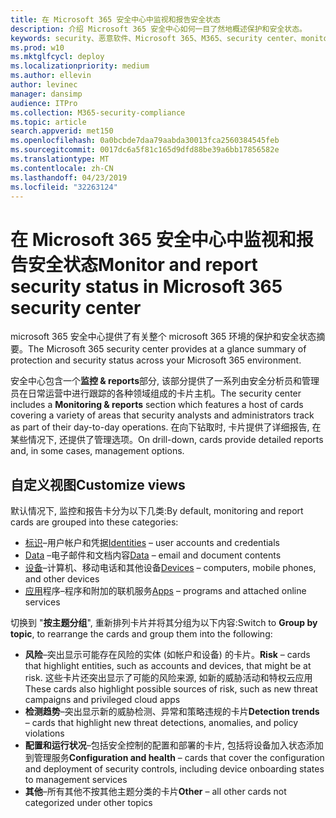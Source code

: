 ```yaml
---
title: 在 Microsoft 365 安全中心中监视和报告安全状态
description: 介绍 Microsoft 365 安全中心如何一目了然地概述保护和安全状态。
keywords: security、恶意软件、Microsoft 365、M365、security center、monitor、report、status
ms.prod: w10
ms.mktglfcycl: deploy
ms.localizationpriority: medium
ms.author: ellevin
author: levinec
manager: dansimp
audience: ITPro
ms.collection: M365-security-compliance
ms.topic: article
search.appverid: met150
ms.openlocfilehash: 0a0bcbde7daa79aabda30013fca2560384545feb
ms.sourcegitcommit: 0017dc6a5f81c165d9dfd88be39a6bb17856582e
ms.translationtype: MT
ms.contentlocale: zh-CN
ms.lasthandoff: 04/23/2019
ms.locfileid: "32263124"
---
```

# <a name="monitor-and-report-security-status-in-microsoft-365-security-center"></a><span data-ttu-id="039e3-104">在 Microsoft 365 安全中心中监视和报告安全状态</span><span class="sxs-lookup"><span data-stu-id="039e3-104">Monitor and report security status in Microsoft 365 security center</span></span>

<span data-ttu-id="039e3-105">microsoft 365 安全中心提供了有关整个 microsoft 365 环境的保护和安全状态摘要。</span><span class="sxs-lookup"><span data-stu-id="039e3-105">The Microsoft 365 security center provides at a glance summary of protection and security status across your Microsoft 365 environment.</span></span>

<span data-ttu-id="039e3-106">安全中心包含一个**监控 & reports**部分, 该部分提供了一系列由安全分析员和管理员在日常运营中进行跟踪的各种领域组成的卡片主机。</span><span class="sxs-lookup"><span data-stu-id="039e3-106">The security center includes a **Monitoring & reports** section which features a host of cards covering a variety of areas that security analysts and administrators track as part of their day-to-day operations.</span></span> <span data-ttu-id="039e3-107">在向下钻取时, 卡片提供了详细报告, 在某些情况下, 还提供了管理选项。</span><span class="sxs-lookup"><span data-stu-id="039e3-107">On drill-down, cards provide detailed reports and, in some cases, management options.</span></span>

## <a name="customize-views"></a><span data-ttu-id="039e3-108">自定义视图</span><span class="sxs-lookup"><span data-stu-id="039e3-108">Customize views</span></span>

<span data-ttu-id="039e3-109">默认情况下, 监控和报告卡分为以下几类:</span><span class="sxs-lookup"><span data-stu-id="039e3-109">By default, monitoring and report cards are grouped into these categories:</span></span>
  
* <span data-ttu-id="039e3-110">[标识](monitor-and-report-identities.md)–用户帐户和凭据</span><span class="sxs-lookup"><span data-stu-id="039e3-110">[Identities](monitor-and-report-identities.md) – user accounts and credentials</span></span>
* <span data-ttu-id="039e3-111">[Data](monitor-data.md) –电子邮件和文档内容</span><span class="sxs-lookup"><span data-stu-id="039e3-111">[Data](monitor-data.md) – email and document contents</span></span>
* <span data-ttu-id="039e3-112">[设备](monitor-devices.md)–计算机、移动电话和其他设备</span><span class="sxs-lookup"><span data-stu-id="039e3-112">[Devices](monitor-devices.md) – computers, mobile phones, and other devices</span></span>
* <span data-ttu-id="039e3-113">[应用](monitor-apps.md)程序–程序和附加的联机服务</span><span class="sxs-lookup"><span data-stu-id="039e3-113">[Apps](monitor-apps.md) – programs and attached online services</span></span>

<span data-ttu-id="039e3-114">切换到 "**按主题分组**", 重新排列卡片并将其分组为以下内容:</span><span class="sxs-lookup"><span data-stu-id="039e3-114">Switch to **Group by topic**, to rearrange the cards and group them into the following:</span></span>

* <span data-ttu-id="039e3-115">**风险**–突出显示可能存在风险的实体 (如帐户和设备) 的卡片。</span><span class="sxs-lookup"><span data-stu-id="039e3-115">**Risk** – cards that highlight entities, such as accounts and devices, that might be at risk.</span></span> <span data-ttu-id="039e3-116">这些卡片还突出显示了可能的风险来源, 如新的威胁活动和特权云应用</span><span class="sxs-lookup"><span data-stu-id="039e3-116">These cards also highlight possible sources of risk, such as new threat campaigns and privileged cloud apps</span></span>  
* <span data-ttu-id="039e3-117">**检测趋势**–突出显示新的威胁检测、异常和策略违规的卡片</span><span class="sxs-lookup"><span data-stu-id="039e3-117">**Detection trends** – cards that highlight new threat detections, anomalies, and policy violations</span></span>
* <span data-ttu-id="039e3-118">**配置和运行状况**–包括安全控制的配置和部署的卡片, 包括将设备加入状态添加到管理服务</span><span class="sxs-lookup"><span data-stu-id="039e3-118">**Configuration and health** – cards that cover the configuration and deployment of security controls, including device onboarding states to management services</span></span>
* <span data-ttu-id="039e3-119">**其他**–所有其他不按其他主题分类的卡片</span><span class="sxs-lookup"><span data-stu-id="039e3-119">**Other** – all other cards not categorized under other topics</span></span>
